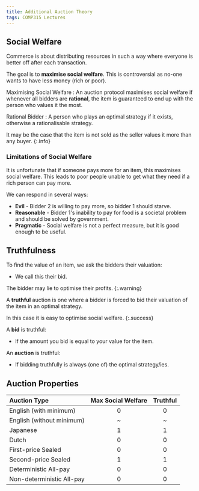 ```yaml
---
title: Additional Auction Theory
tags: COMP315 Lectures
---
```

## Social Welfare
Commerce is about distributing resources in such a way where everyone is better off after each transaction.

The goal is to **maximise social welfare**. This is controversial as no-one wants to have less money (rich or poor).

Maximising Social Welfare
: An auction protocol maximises social welfare if whenever all bidders are **rational**, the item is guaranteed to end up with the person who values it the most.

Rational Bidder
: A person who plays an optimal strategy if it exists, otherwise a rationalisable strategy.

It may be the case that the item is not sold as the seller values it more than any buyer.
{:.info}

### Limitations of Social Welfare
It is unfortunate that if someone pays more for an item, this maximises social welfare. This leads to poor people unable to get what they need if a rich person can pay more.

We can respond in several ways:

* **Evil** - Bidder 2 is willing to pay more, so bidder 1 should starve.
* **Reasonable** - Bidder 1's inability to pay for food is a societal problem and should be solved by government.
* **Pragmatic** - Social welfare is not a perfect measure, but it is good enough to be useful.

## Truthfulness
To find the value of an item, we ask the bidders their valuation:

* We call this their bid.

The bidder may lie to optimise their profits.
{:.warning}

A **truthful** auction is one where a bidder is forced to bid their valuation of the item in an optimal strategy.

In this case it is easy to optimise social welfare.
{:.success}

A **bid** is truthful:

* If the amount you bid is equal to your value for the item.

An **auction** is truthful:

* If bidding truthfully is always (one of) the optimal strategy/ies.

## Auction Properties

| Auction Type | Max Social Welfare | Truthful |
| :-- | :-: | :-: |
| English (with minimum) | 0 | 0 |
| English (without minimum) | ~ | ~ |
| Japanese | 1 | 1 |
| Dutch | 0 | 0 |
| First-price Sealed | 0 | 0 |
| Second-price Sealed | 1 | 1 |
| Deterministic All-pay | 0 | 0 |
| Non-deterministic All-pay | 0 | 0 |